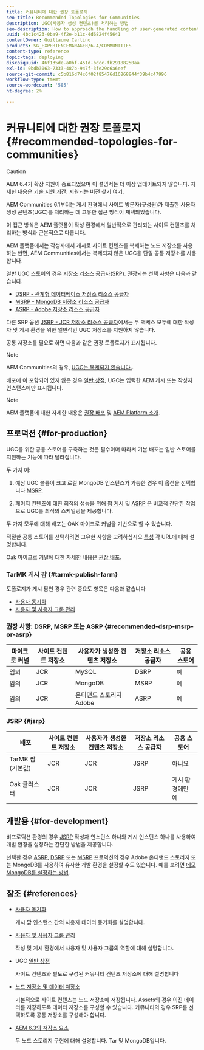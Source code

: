 ```yaml
---
title: 커뮤니티에 대한 권장 토폴로지
seo-title: Recommended Topologies for Communities
description: UGC(사용자 생성 컨텐츠)를 처리하는 방법
seo-description: How to approach the handling of user-generated content (UGC)
uuid: 4bc1c423-0ba9-4f2e-b11c-4d6824f45641
contentOwner: Guillaume Carlino
products: SG_EXPERIENCEMANAGER/6.4/COMMUNITIES
content-type: reference
topic-tags: deploying
discoiquuid: 46f135de-a0bf-451d-bdcc-fb29188250aa
exl-id: 0bdb3063-7333-487b-947f-3fe29c6a6eef
source-git-commit: c5b816d74c6f02f85476d16868844f39b4c47996
workflow-type: tm+mt
source-wordcount: '585'
ht-degree: 2%

---
```


# 커뮤니티에 대한 권장 토폴로지 {#recommended-topologies-for-communities}

>[!CAUTION]
>
>AEM 6.4가 확장 지원이 종료되었으며 이 설명서는 더 이상 업데이트되지 않습니다. 자세한 내용은 [기술 지원 기간](https://helpx.adobe.com/kr/support/programs/eol-matrix.html). 지원되는 버전 찾기 [여기](https://experienceleague.adobe.com/docs/).

AEM Communities 6.1부터는 게시 환경에서 사이트 방문자(구성원)가 제출한 사용자 생성 콘텐츠(UGC)를 처리하는 데 고유한 접근 방식이 채택되었습니다.

이 접근 방식은 AEM 플랫폼이 작성 환경에서 일반적으로 관리되는 사이트 컨텐츠를 처리하는 방식과 근본적으로 다릅니다.

AEM 플랫폼에서는 작성자에서 게시로 사이트 컨텐츠를 복제하는 노드 저장소를 사용하는 반면, AEM Communities에서는 복제되지 않은 UGC용 단일 공통 저장소를 사용합니다.

일반 UGC 스토어의 경우 [저장소 리소스 공급자(SRP)](working-with-srp.md). 권장되는 선택 사항은 다음과 같습니다.

* [DSRP - 관계형 데이터베이스 저장소 리소스 공급자](dsrp.md)
* [MSRP - MongoDB 저장소 리소스 공급자](msrp.md)
* [ASRP - Adobe 저장소 리소스 공급자](asrp.md)

다른 SRP 옵션 [JSRP - JCR 저장소 리소스 공급자](jsrp.md)에서는 두 액세스 모두에 대한 작성자 및 게시 환경을 위한 일반적인 UGC 저장소를 지원하지 않습니다.

공통 저장소를 필요로 하면 다음과 같은 권장 토폴로지가 표시됩니다.

>[!NOTE]
>
>AEM Communities의 경우, [UGC는 복제되지 않습니다.](working-with-srp.md#ugc-never-replicated).
>
>배포에 이 포함되어 있지 않은 경우 [일반 상점](working-with-srp.md), UGC는 입력한 AEM 게시 또는 작성자 인스턴스에만 표시됩니다.

>[!NOTE]
>
>AEM 플랫폼에 대한 자세한 내용은 [권장 배포](../../help/sites-deploying/recommended-deploys.md) 및 [AEM Platform 소개](../../help/sites-deploying/data-store-config.md).

## 프로덕션 {#for-production}

UGC를 위한 공용 스토어를 구축하는 것은 필수이며 따라서 기본 배포는 일반 스토어를 지원하는 기능에 따라 달라집니다.

두 가지 예:

1) 예상 UGC 볼륨이 크고 로컬 MongoDB 인스턴스가 가능한 경우 이 옵션을 선택합니다 [MSRP](msrp.md).

2) 페이지 컨텐츠에 대한 최적의 성능을 위해 [팜 게시](../../help/sites-deploying/recommended-deploys.md#tarmk-farm) 및 [ASRP](asrp.md) 은 비교적 간단한 작업으로 UGC를 최적의 스케일링을 제공합니다.

두 가지 모두에 대해 배포는 OAK 마이크로 커널을 기반으로 할 수 있습니다.

적절한 공통 스토어를 선택하려면 고유한 사항을 고려하십시오 [특성](working-with-srp.md#characteristics-of-srp-options) 각 URL에 대해 설명합니다.

Oak 마이크로 커널에 대한 자세한 내용은 [권장 배포](../../help/sites-deploying/recommended-deploys.md).

### TarMK 게시 팜 {#tarmk-publish-farm}

토폴로지가 게시 팜인 경우 관련 중요도 항목은 다음과 같습니다

* [사용자 동기화](sync.md)
* [사용자 및 사용자 그룹 관리](users.md)

### 권장 사항: DSRP, MSRP 또는 ASRP {#recommended-dsrp-msrp-or-asrp}

| 마이크로 커널 | 사이트 컨텐트 저장소 | 사용자가 생성한 컨텐츠 저장소 | 저장소 리소스 공급자 | 공용 스토어 |
|-------------|------------------------|----------------------------------|---------------------------|---------------|
| 임의 | JCR | MySQL | DSRP | 예 |
| 임의 | JCR | MongoDB | MSRP | 예 |
| 임의 | JCR | 온디맨드 스토리지 Adobe | ASRP | 예 |

### JSRP {#jsrp}


| 배포 | 사이트 컨텐트 저장소 | 사용자가 생성한 컨텐츠 저장소 | 저장소 리소스 공급자 | 공용 스토어 |
|----------------------|------------------------|----------------------------------|---------------------------|---------------------------------|
| TarMK 팜(기본값) | JCR | JCR | JSRP | 아니요 |
| Oak 클러스터 | JCR | JCR | JSRP | 게시 환경에만 예 |

## 개발용 {#for-development}

비프로덕션 환경의 경우 [JSRP](jsrp.md) 작성자 인스턴스 하나와 게시 인스턴스 하나를 사용하여 개발 환경을 설정하는 간단한 방법을 제공합니다.

선택한 경우 [ASRP](asrp.md), [DSRP](dsrp.md) 또는 [MSRP](msrp.md) 프로덕션의 경우 Adobe 온디맨드 스토리지 또는 MongoDB를 사용하여 유사한 개발 환경을 설정할 수도 있습니다. 예를 보려면 [데모 MongoDB를 설정하는 방법](demo-mongo.md).

## 참조 {#references}

* [사용자 동기화](sync.md)

   게시 팜 인스턴스 간의 사용자 데이터 동기화를 설명합니다.

* [사용자 및 사용자 그룹 관리](users.md)

   작성 및 게시 환경에서 사용자 및 사용자 그룹의 역할에 대해 설명합니다.

* UGC [일반 상점](working-with-srp.md)

   사이트 컨텐츠와 별도로 구성된 커뮤니티 컨텐츠 저장소에 대해 설명합니다

* [노드 저장소 및 데이터 저장소](../../help/sites-deploying/data-store-config.md)

   기본적으로 사이트 컨텐츠는 노드 저장소에 저장됩니다. Assets의 경우 이진 데이터를 저장하도록 데이터 저장소를 구성할 수 있습니다. 커뮤니티의 경우 SRP를 선택하도록 공통 저장소를 구성해야 합니다.

* [AEM 6.3의 저장소 요소](../../help/sites-deploying/storage-elements-in-aem-6.md)

   두 노드 스토리지 구현에 대해 설명합니다. Tar 및 MongoDB입니다.
